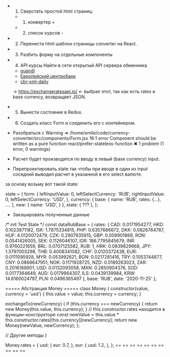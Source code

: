 + 1. Сверстать простой html страниц:
    + 1. конвертер +
    - 2. список курсов -

+ 2. Перенести html шаблон страницы converter на React.

+ 3. Разбить форму на отдельные компоненты


+ 4. API курсы
    Найти в сети открытый API сервера обменника
    * [quandl](https://docs.quandl.com/)
    * [Европейский центробанк](https://www.ecb.europa.eu/stats/eurofxref/eurofxref-daily.xml)
    * [cbr-xml-daily](https://www.cbr-xml-daily.ru/)

    -> https://exchangeratesapi.io/ <- выбрал этот, так как есть rates и base currency, возвращвет JSON.


+ 5. Вынести состояние в Redux.

+ 6. Создать класс Form и соеденить его с контейнером.

- Разобраться с Warning => /home/smile/code/currency-converter/src/components/Form.jsx
    16:1  error  Component should be written as a pure function  react/prefer-stateless-function
      ✖ 1 problem (1 error, 0 warnings)

+ Расчет будет производится по вводу в левый (base currency) input.

- Перепроектировать state так чтобы при вводе в один из input
  соседний выводил расчет в указанной в его select валюте.

за основу возьму вот такой state:

state = {
  form: {
    leftInputValue: 0,
    leftSelectCurrency: 'RUB',
    rightInputValue: 0,
    leftSelectCurrency: 'USD',
  },
  currency: {
    base: {
      name: 'RUB',
      rates: {...},
      ....
    },
    new: {
      name: 'USD',
    }
  },
  state: {
    ???
  },
};

- Закэшировать полученные данные

/* init Test State */
const dataRubBase = {
  rates: {
    CAD: 0.0171954277,
    HKD: 0.1023871182,
    ISK: 1.7875334815,
    PHP: 0.6357686672,
    DKK: 0.0826764787,
    HUF: 4.0120072479,
    CZK: 0.2907935915,
    GBP: 0.009901869,
    RON: 0.0541426005,
    SEK: 0.1126046107,
    IDR: 186.7795845679,
    INR: 0.9760221659,
    BRL: 0.0707125582,
    RUB: 1,
    HRK: 0.0839829668,
    JPY: 1.3797003298,
    THB: 0.4008341082,
    CHF: 0.0120372438,
    EUR: 0.0111095928,
    MYR: 0.053992621,
    BGN: 0.0217281416,
    TRY: 0.1053744877,
    CNY: 0.0868647951,
    NOK: 0.1171928725,
    NZD: 0.0189263023,
    ZAR: 0.2016168901,
    USD: 0.0132093058,
    MXN: 0.2650904376,
    SGD: 0.0177364649,
    AUD: 0.0179864307,
    ILS: 0.0439139984,
    KRW: 14.6160024797,
    PLN: 0.0496365497
  },
  base: 'RUB',
  date: '2020-11-25'
};

===== Абстракция Money =====
class Money {
  constructor(value, currency = 'usd') {
    this.value = value;
    this.currency = currency;
  }

  exchangeTo(newCurrency) {
    if (this.currency === newCurrency) {
      return new Money(this.value, this.currency);
    }
    // this.constructor.rates находится в функции-конструкторе
    const newValue = this.value * this.constructor.rates[this.currency][newCurrency];
    return new Money(newValue, newCurrency);
  };

  // Другие методы
}

Money.rates = {
  usd: {
    eur: 0.7,
  },
  eur: {
    usd: 1.2,
  },
};
== == == == == == == == == ==